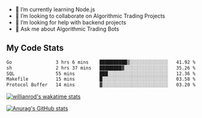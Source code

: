 
- 🌱 I’m currently learning Node.js
- 👯 I’m looking to collaborate on Algorithmic Trading Projects
- 🤔 I’m looking for help with backend projects
- 💬 Ask me about Algorithmic Trading Bots

## My Code Stats

<!--START_SECTION:waka-->

```txt
Go                3 hrs 6 mins    ██████████▒░░░░░░░░░░░░░░   41.92 %
sh                2 hrs 37 mins   ████████▓░░░░░░░░░░░░░░░░   35.26 %
SQL               55 mins         ███░░░░░░░░░░░░░░░░░░░░░░   12.36 %
Makefile          15 mins         █░░░░░░░░░░░░░░░░░░░░░░░░   03.58 %
Protocol Buffer   14 mins         ▓░░░░░░░░░░░░░░░░░░░░░░░░   03.20 %
```

<!--END_SECTION:waka-->

[![willianrod's wakatime stats](https://github-readme-stats.vercel.app/api/wakatime?username=holdandup&layout=compact&theme=react&custom_title=Wakatime%20All%20Time%20Stats&langs_count=8)](https://github.com/anuraghazra/github-readme-stats)

[![Anurag's GitHub stats](https://github-readme-stats.vercel.app/api?username=Kevinbarrero)](https://github.com/anuraghazra/github-readme-stats)




